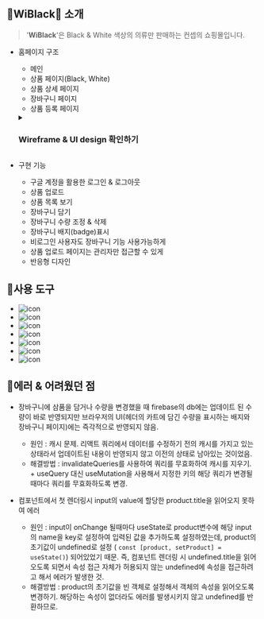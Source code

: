 ## 🖤WiBlack🤍 소개
> '**WiBlack**'은 Black & White 색상의 의류만 판매하는 컨셉의 쇼핑몰입니다.

- 홈페이지 구조
  - 메인
  - 상품 페이지(Black, White)
  - 상품 상세 페이지
  - 장바구니 페이지
  - 상품 등록 페이지
  <details>
    <summary> <h3> Wireframe & UI design 확인하기 </h3> </summary>
    <div markdown="1">
      <img src='https://github.com/user-attachments/assets/00dff82d-2b6b-42f5-8ecc-dbcb06ba0bf7' />
      <img src='https://github.com/user-attachments/assets/4aa38f6d-4fb9-4752-b0a7-2a557358f797'/>
    </div>
  </details>
   
  
- 구현 기능
  - 구글 계정을 활용한 로그인 & 로그아웃
  - 상품 업로드
  - 상품 목록 보기
  - 장바구니 담기
  - 장바구니 수량 조정 & 삭제
  - 장바구니 배지(badge)표시
  - 비로그인 사용자도 장바구니 기능 사용가능하게
  - 상품 업로드 페이지는 관리자만 접근할 수 있게
  - 반응형 디자인

  
## 🔨사용 도구
- <img src="https://img.shields.io/badge/React-61DAFB?style=flat&logo=react&logoColor=white" alt="icon"/>
- <img src="https://img.shields.io/badge/React Query-FF4154?style=flat&logo=reactquery&logoColor=white" alt="icon"/>
- <img src="https://img.shields.io/badge/React Router-CA4245?style=flat&logo=reactrouter&logoColor=white" alt="icon"/>
- <img src="https://img.shields.io/badge/Tailwind CSS-06B6D4?style=flat&logo=tailwindcss&logoColor=white" alt="icon"/>
- <img src="https://img.shields.io/badge/Firebase-DD2C00?style=flat&logo=firebase&logoColor=white" alt="icon"/>
- <img src="https://img.shields.io/badge/Cloudinary-3448C5?style=flat&logo=cloudinary&logoColor=white" alt="icon"/>
- <img src="https://img.shields.io/badge/Figma-F24E1E?style=flat&logo=figma&logoColor=white" alt="icon"/>
  

## 🔧에러 & 어려웠던 점
- 장바구니에 삼품을 담거나 수량을 변경했을 때 firebase의 db에는 업데이트 된 수량이 바로 반영되지만 브라우저의 UI(헤더의 카트에 담긴 수량을 표시하는 배지와 장바구니 페이지)에는 즉각적으로 반영되지 않음. 
    - 원인 : 캐시 문제. 리액트 쿼리에서 데이터를 수정하기 전의 캐시를 가지고 있는 상태라서 업데이트된 내용이 반영되지 않고 이전의 상태로 남아있는 것이었음.
    - 해결방법 : invalidateQueries를 사용하여 쿼리를 무효화하여 캐시를 지우기. + useQuery 대신 useMutation을 사용해서 지정한 키의 해당 쿼리가 변경될 때마다 쿼리를 무효화하도록 변경.
  
- <UploadProduct>컴포넌트에서 첫 렌더링시 input의 value에 할당한 product.title을 읽어오지 못하여 에러
  - 원인 : input이 onChange 될때마다 useState로 product변수에 해당 input의 name을 key로 설정하여 입력된 값을 추가하도록 설정하였는데, product의 초기값이 undefined로 설정 ( `const [product, setProduct] = useState()`) 되어있었기 때문. 즉, 컴포넌트 렌더링 시 undefined.title을 읽어오도록 되면서 속성 접근 자체가 허용되지 않는 undefined에 속성을 접근하려고 해서 에러가 발생한 것.
  - 해결방법 : product의 초기값을 빈 객체로 설정해서 객체의 속성을 읽어오도록 변경하기. 해당하는 속성이 없더라도 에러를 발생시키지 않고 undefined를 반환하므로.
